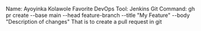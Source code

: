 Name: Ayoyinka Kolawole
Favorite DevOps Tool: Jenkins
Git Command: gh pr create --base main --head feature-branch --title "My Feature" --body "Description of changes"
That is to create a pull request in git

